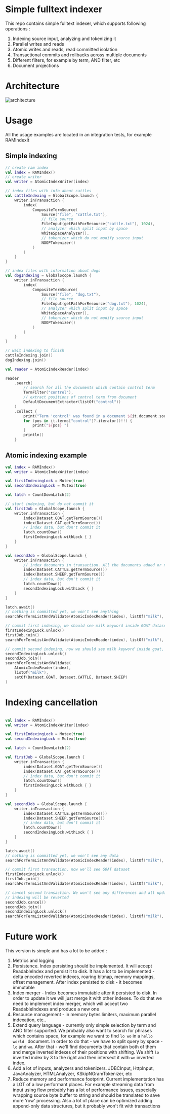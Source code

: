 # Simple fulltext indexer

This repo contains simple fulltext indexer, which supports following operations :
1. Indexing source input, analyzing and tokenizing it
1. Parallel writes and reads
1. Atomic writes and reads, read committed isolation
1. Transactional commits and rollbacks across multiple documents
1. Different filters, for example by term, AND filter, etc
1. Document projections


# Architecture 

![architecture](./docs/arch.png "Architecture")


# Usage

All the usage examples are located in an integration tests, for example RAMIndexIt

## Simple indexing 

```kotlin
// create ram index
val index = RAMIndex()
// create writer
val writer = AtomicIndexWriter(index)

// index files with info about cattles
val cattleIndexing = GlobalScope.launch {
    writer.inTransaction {
        index(
            CompositeTermSource(
                Source("file", "cattle.txt"),
                // file source
                FileInput(getPathForResource("cattle.txt"), 1024),
                // analyzer which split input by space
                WhiteSpaceAnalyzer(),
                // tokenizer which do not modify source input
                NOOPTokenizer()
            )
        )
    }
}

// index files with information about dogs
val dogIndexing = GlobalScope.launch {
    writer.inTransaction {
        index(
            CompositeTermSource(
                Source("file", "dog.txt"),
                // file source
                FileInput(getPathForResource("dog.txt"), 1024),
                // analyzer which split input by space
                WhiteSpaceAnalyzer(),
                // tokenizer which do not modify source input
                NOOPTokenizer()
            )
        )
    }
}

// wait indexing to finish
cattleIndexing.join()
dogIndexing.join()

val reader = AtomicIndexReader(index)

reader
    .search(
        // search for all the documents which contain control term
        TermFilter("control"),
        // extract positions of control term from document
        DefaultDocumentExtractor(listOf("control"))
    )
    .collect {
        print("Term 'control' was found in a document ${it.document.source.name} at positions :")
        for (pos in it.terms["control"]?.iterator()!!) {
            print("${pos} ")
        }
        println()
    }
```

## Atomic indexing example 

```kotlin
val index = RAMIndex()
val writer = AtomicIndexWriter(index)

val firstIndexingLock = Mutex(true)
val secondIndexingLock = Mutex(true)

val latch = CountDownLatch(2)

// start indexing, but do not commit it
val firstJob = GlobalScope.launch {
    writer.inTransaction {
        index(Dataset.GOAT.getTermSource())
        index(Dataset.CAT.getTermSource())
        // index data, but don't commit it
        latch.countDown()
        firstIndexingLock.withLock { }
    }
}

val secondJob = GlobalScope.launch {
    writer.inTransaction {
        // index documents in transaction. All the documents added or none
        index(Dataset.CATTLE.getTermSource())
        index(Dataset.SHEEP.getTermSource())
        // index data, but don't commit it
        latch.countDown()
        secondIndexingLock.withLock { }
    }
}

latch.await()
// nothing is committed yet, we won't see anything 
searchForTermListAndValidate(AtomicIndexReader(index), listOf("milk"), emptySet())

// commit first indexing, we should see milk keyword inside GOAT dataset
firstIndexingLock.unlock()
firstJob.join()
searchForTermListAndValidate(AtomicIndexReader(index), listOf("milk"), setOf(Dataset.GOAT))

// commit second indexing, now we should see milk keyword inside goat, cattle and sheep documents
secondIndexingLock.unlock()
secondJob.join()
searchForTermListAndValidate(
    AtomicIndexReader(index),
    listOf("milk"),
    setOf(Dataset.GOAT, Dataset.CATTLE, Dataset.SHEEP)
)
```


# Indexing cancellation

```kotlin

val index = RAMIndex()
val writer = AtomicIndexWriter(index)

val firstIndexingLock = Mutex(true)
val secondIndexingLock = Mutex(true)

val latch = CountDownLatch(2)

val firstJob = GlobalScope.launch {
    writer.inTransaction {
        index(Dataset.GOAT.getTermSource())
        index(Dataset.CAT.getTermSource())
        // index data, but don't commit it
        latch.countDown()
        firstIndexingLock.withLock { }
    }
}

val secondJob = GlobalScope.launch {
    writer.inTransaction {
        index(Dataset.CATTLE.getTermSource())
        index(Dataset.SHEEP.getTermSource())
        // index data, but don't commit it
        latch.countDown()
        secondIndexingLock.withLock { }
    }
}

latch.await()
// nothing is committed yet, we won't see any data
searchForTermListAndValidate(AtomicIndexReader(index), listOf("milk"), emptySet())

// commit first transaction, now we'll see GOAT dataset
firstIndexingLock.unlock()
firstJob.join()
searchForTermListAndValidate(AtomicIndexReader(index), listOf("milk"), setOf(Dataset.GOAT))

// cancel second transaction. We won't see any differences and all updates during second transaction
// indexing will be reverted
secondJob.cancel()
secondJob.join()
secondIndexingLock.unlock()
searchForTermListAndValidate(AtomicIndexReader(index), listOf("milk"), setOf(Dataset.GOAT))

```


# Future work

This version is simple and has a lot to be added :
1. Metrics and logging
1. Persistence. Index persisting should be implemented. It will accept ReadableIndex and 
persist it to disk. It has a lot to be implemented - delta encoded reverted indexes, 
roaring bitmap, memory mappings, offset management. After index persisted to disk - 
it becomes immutable
1. Index merger - Index becomes immutable after it persisted to disk. In order to update 
it we will just merge it with other indexes. To do that we need to implement index
merger, which will accept two ReadableIndexes and produce a new one
1. Resource management - in memory bytes limiters,
maximum parallel indexation, etc.. 
1. Extend query language - currently only simple selection by term and AND filter 
supported. We probably also want to search for phrases which contains space, for example
we want to find ```lo wo``` in a ```hello world ``` document. In order to do that - we 
have to split query by space - `lo` and `wo`. After that - we'll find documents that contain
both of them and merge inverted indexes of their positions with shifting. We shift ```lo``` inverted index
by 3 to the right and then intersect it with ```wo``` inverted index.
1. Add a lot of inputs, analyzers and tokenizers. JDBCInput, HttpInput, JavaAnalyzer, HTMLAnalyzer,
 KSkipNGramTokenizer, etc
1. Reduce memory and performance footprint. Current implementation has a LOT of a low performant places. For example
streaming data from input using flow probably has a lot of performance issues, especially wrapping source byte buffer to 
string and should be translated to save more 'row' processing. Also a lot of place can be optimized adding 
append-only data structures, but it probably won't fit with transactions

